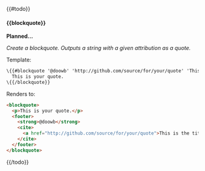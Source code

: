 {{#todo}}
#### \{{blockquote}}
**Planned...**

_Create a blockquote. Outputs a string with a given attribution as a quote._

Template:

```html
\{{#blockquote '@doowb' 'http://github.com/source/for/your/quote' 'This is the title' }}
  This is your quote.
\{{/blockquote}}
```
Renders to:

```html
<blockquote>
  <p>This is your quote.</p>
  <footer>
    <strong>@doowb</strong>
    <cite>
      <a href="http://github.com/source/for/your/quote">This is the title</a>
    </cite>
  </footer>
</blockquote>
```
{{/todo}}